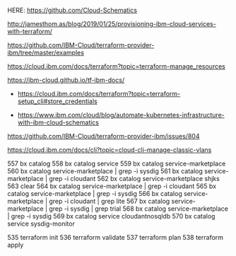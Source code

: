 HERE: https://github.com/Cloud-Schematics


http://jamesthom.as/blog/2019/01/25/provisioning-ibm-cloud-services-with-terraform/


https://github.com/IBM-Cloud/terraform-provider-ibm/tree/master/examples

https://cloud.ibm.com/docs/terraform?topic=terraform-manage_resources

https://ibm-cloud.github.io/tf-ibm-docs/


* https://cloud.ibm.com/docs/terraform?topic=terraform-setup_cli#store_credentials

* https://www.ibm.com/cloud/blog/automate-kubernetes-infrastructure-with-ibm-cloud-schematics


https://github.com/IBM-Cloud/terraform-provider-ibm/issues/804


https://cloud.ibm.com/docs/cli?topic=cloud-cli-manage-classic-vlans



557  bx catalog
  558  bx catalog service
  559  bx catalog service-marketplace
  560  bx catalog service-marketplace | grep -i sysdig
  561  bx catalog service-marketplace | grep -i cloudant
  562  bx catalog service-marketplace shjks
  563  clear
  564  bx catalog service-marketplace | grep -i cloudant
  565  bx catalog service-marketplace | grep -i sysdig
  566  bx catalog service-marketplace | grep -i cloudant | grep lite
  567  bx catalog service-marketplace | grep -i sysdig | grep trial
  568  bx catalog service-marketplace | grep -i sysdig 
  569  bx catalog service cloudantnosqldb
  570  bx catalog service sysdig-monitor 



   535  terraform init
  536  terraform validate
  537  terraform plan
  538  terraform apply